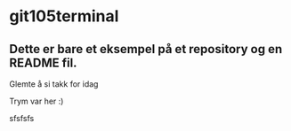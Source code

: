 # git105terminal

## Dette er bare et eksempel på et repository og en README fil.

Glemte å si takk for idag

Trym var her :) 

sfsfsfs
